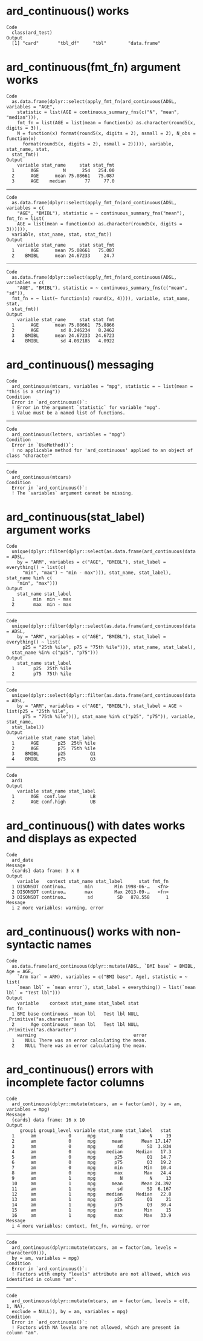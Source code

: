 # ard_continuous() works

    Code
      class(ard_test)
    Output
      [1] "card"       "tbl_df"     "tbl"        "data.frame"

# ard_continuous(fmt_fn) argument works

    Code
      as.data.frame(dplyr::select(apply_fmt_fn(ard_continuous(ADSL, variables = "AGE",
        statistic = list(AGE = continuous_summary_fns(c("N", "mean", "median"))),
        fmt_fn = list(AGE = list(mean = function(x) as.character(round5(x, digits = 3)),
        N = function(x) format(round5(x, digits = 2), nsmall = 2), N_obs = function(x)
          format(round5(x, digits = 2), nsmall = 2))))), variable, stat_name, stat,
      stat_fmt))
    Output
        variable stat_name     stat stat_fmt
      1      AGE         N      254   254.00
      2      AGE      mean 75.08661   75.087
      3      AGE    median       77     77.0

---

    Code
      as.data.frame(dplyr::select(apply_fmt_fn(ard_continuous(ADSL, variables = c(
        "AGE", "BMIBL"), statistic = ~ continuous_summary_fns("mean"), fmt_fn = list(
        AGE = list(mean = function(x) as.character(round5(x, digits = 3)))))),
      variable, stat_name, stat, stat_fmt))
    Output
        variable stat_name     stat stat_fmt
      1      AGE      mean 75.08661   75.087
      2    BMIBL      mean 24.67233     24.7

---

    Code
      as.data.frame(dplyr::select(apply_fmt_fn(ard_continuous(ADSL, variables = c(
        "AGE", "BMIBL"), statistic = ~ continuous_summary_fns(c("mean", "sd")),
      fmt_fn = ~ list(~ function(x) round(x, 4)))), variable, stat_name, stat,
      stat_fmt))
    Output
        variable stat_name     stat stat_fmt
      1      AGE      mean 75.08661  75.0866
      2      AGE        sd 8.246234   8.2462
      3    BMIBL      mean 24.67233  24.6723
      4    BMIBL        sd 4.092185   4.0922

# ard_continuous() messaging

    Code
      ard_continuous(mtcars, variables = "mpg", statistic = ~ list(mean = "this is a string"))
    Condition
      Error in `ard_continuous()`:
      ! Error in the argument `statistic` for variable "mpg".
      i Value must be a named list of functions.

---

    Code
      ard_continuous(letters, variables = "mpg")
    Condition
      Error in `UseMethod()`:
      ! no applicable method for 'ard_continuous' applied to an object of class "character"

---

    Code
      ard_continuous(mtcars)
    Condition
      Error in `ard_continuous()`:
      ! The `variables` argument cannot be missing.

# ard_continuous(stat_label) argument works

    Code
      unique(dplyr::filter(dplyr::select(as.data.frame(ard_continuous(data = ADSL,
        by = "ARM", variables = c("AGE", "BMIBL"), stat_label = everything() ~ list(c(
          "min", "max") ~ "min - max"))), stat_name, stat_label), stat_name %in% c(
        "min", "max")))
    Output
        stat_name stat_label
      1       min  min - max
      2       max  min - max

---

    Code
      unique(dplyr::filter(dplyr::select(as.data.frame(ard_continuous(data = ADSL,
        by = "ARM", variables = c("AGE", "BMIBL"), stat_label = everything() ~ list(
          p25 = "25th %ile", p75 = "75th %ile"))), stat_name, stat_label),
      stat_name %in% c("p25", "p75")))
    Output
        stat_name stat_label
      1       p25  25th %ile
      2       p75  75th %ile

---

    Code
      unique(dplyr::select(dplyr::filter(as.data.frame(ard_continuous(data = ADSL,
        by = "ARM", variables = c("AGE", "BMIBL"), stat_label = AGE ~ list(p25 = "25th %ile",
          p75 = "75th %ile"))), stat_name %in% c("p25", "p75")), variable, stat_name,
      stat_label))
    Output
        variable stat_name stat_label
      1      AGE       p25  25th %ile
      2      AGE       p75  75th %ile
      3    BMIBL       p25         Q1
      4    BMIBL       p75         Q3

---

    Code
      ard1
    Output
        variable stat_name stat_label
      1      AGE  conf.low         LB
      2      AGE conf.high         UB

# ard_continuous() with dates works and displays as expected

    Code
      ard_date
    Message
      {cards} data frame: 3 x 8
    Output
        variable   context stat_name stat_label      stat fmt_fn
      1 DISONSDT continuo…       min        Min 1998-06-…   <fn>
      2 DISONSDT continuo…       max        Max 2013-09-…   <fn>
      3 DISONSDT continuo…        sd         SD   878.558      1
    Message
      i 2 more variables: warning, error

# ard_continuous() works with non-syntactic names

    Code
      as.data.frame(ard_continuous(dplyr::mutate(ADSL, `BMI base` = BMIBL, Age = AGE,
        `Arm Var` = ARM), variables = c("BMI base", Age), statistic = ~ list(
        `mean lbl` = `mean error`), stat_label = everything() ~ list(`mean lbl` = "Test lbl")))
    Output
        variable    context stat_name stat_label stat                     fmt_fn
      1 BMI base continuous  mean lbl   Test lbl NULL .Primitive("as.character")
      2      Age continuous  mean lbl   Test lbl NULL .Primitive("as.character")
        warning                                    error
      1    NULL There was an error calculating the mean.
      2    NULL There was an error calculating the mean.

# ard_continuous() errors with incomplete factor columns

    Code
      ard_continuous(dplyr::mutate(mtcars, am = factor(am)), by = am, variables = mpg)
    Message
      {cards} data frame: 16 x 10
    Output
         group1 group1_level variable stat_name stat_label   stat
      1      am            0      mpg         N          N     19
      2      am            0      mpg      mean       Mean 17.147
      3      am            0      mpg        sd         SD  3.834
      4      am            0      mpg    median     Median   17.3
      5      am            0      mpg       p25         Q1   14.7
      6      am            0      mpg       p75         Q3   19.2
      7      am            0      mpg       min        Min   10.4
      8      am            0      mpg       max        Max   24.4
      9      am            1      mpg         N          N     13
      10     am            1      mpg      mean       Mean 24.392
      11     am            1      mpg        sd         SD  6.167
      12     am            1      mpg    median     Median   22.8
      13     am            1      mpg       p25         Q1     21
      14     am            1      mpg       p75         Q3   30.4
      15     am            1      mpg       min        Min     15
      16     am            1      mpg       max        Max   33.9
    Message
      i 4 more variables: context, fmt_fn, warning, error

---

    Code
      ard_continuous(dplyr::mutate(mtcars, am = factor(am, levels = character(0))),
      by = am, variables = mpg)
    Condition
      Error in `ard_continuous()`:
      ! Factors with empty "levels" attribute are not allowed, which was identified in column "am".

---

    Code
      ard_continuous(dplyr::mutate(mtcars, am = factor(am, levels = c(0, 1, NA),
      exclude = NULL)), by = am, variables = mpg)
    Condition
      Error in `ard_continuous()`:
      ! Factors with NA levels are not allowed, which are present in column "am".

